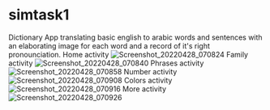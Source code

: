 # simtask1
Dictionary App translating basic english to arabic words and sentences with an elaborating image for each word and a record of it's right pronounciation.
Home activity
![Screenshot_20220428_070824](https://user-images.githubusercontent.com/65148538/165681312-5f23a8c9-4f5b-4846-832f-f3e3009c69fc.png)
Family activity
![Screenshot_20220428_070840](https://user-images.githubusercontent.com/65148538/165681345-9dceffc5-e2c7-4db2-a5e6-dd9333043942.png)
Phrases activity 
![Screenshot_20220428_070858](https://user-images.githubusercontent.com/65148538/165681426-43093dfb-95f2-42ed-8a6f-e50563d74e5b.png)
Number activity
![Screenshot_20220428_070908](https://user-images.githubusercontent.com/65148538/165681467-12608457-dc30-4362-9534-edd03db6598f.png)
Colors activity
![Screenshot_20220428_070916](https://user-images.githubusercontent.com/65148538/165681512-58767341-844b-4841-b79f-59603ff9b973.png)
More activity
![Screenshot_20220428_070926](https://user-images.githubusercontent.com/65148538/165681531-8127a324-3cab-4902-85a7-2ee8a3c81db9.png)
